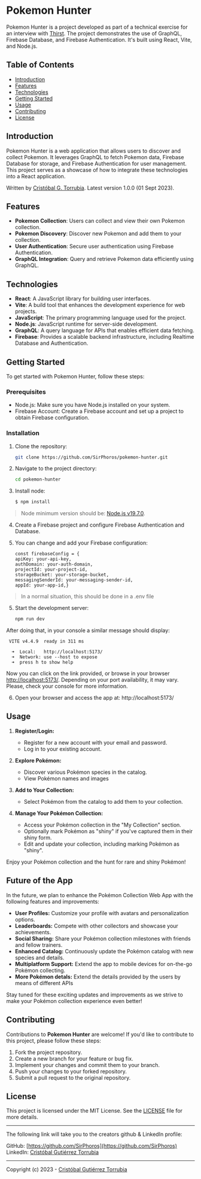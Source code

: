 # Pokemon Hunter

Pokemon Hunter is a project developed as part of a technical exercise for an interview with [Thirst](https://thirst.io/). The project demonstrates the use of GraphQL, Firebase Database, and Firebase Authentication. It's built using React, Vite, and Node.js.

## Table of Contents

- [Introduction](#introduction)
- [Features](#features)
- [Technologies](#technologies)
- [Getting Started](#getting-started)
- [Usage](#usage)
- [Contributing](#contributing)
- [License](#license)

## Introduction

Pokemon Hunter is a web application that allows users to discover and collect Pokemon. It leverages GraphQL to fetch Pokemon data, Firebase Database for storage, and Firebase Authentication for user management. This project serves as a showcase of how to integrate these technologies into a React application.

Written by [Cristóbal G. Torrubia](https://github.com/SirPhoros). Latest version 1.0.0 (01 Sept 2023).

## Features

- **Pokemon Collection**: Users can collect and view their own Pokemon collection.
- **Pokemon Discovery**: Discover new Pokemon and add them to your collection.
- **User Authentication**: Secure user authentication using Firebase Authentication.
- **GraphQL Integration**: Query and retrieve Pokemon data efficiently using GraphQL.

## Technologies

- **React**: A JavaScript library for building user interfaces.
- **Vite**: A build tool that enhances the development experience for web projects.
- **JavaScript**: The primary programming language used for the project.
- **Node.js**: JavaScript runtime for server-side development.
- **GraphQL**: A query language for APIs that enables efficient data fetching.
- **Firebase**: Provides a scalable backend infrastructure, including Realtime Database and Authentication.

## Getting Started

To get started with Pokemon Hunter, follow these steps:

### Prerequisites

- Node.js: Make sure you have Node.js installed on your system.
- Firebase Account: Create a Firebase account and set up a project to obtain Firebase configuration.

### Installation

1.  Clone the repository:

    ```bash
    git clone https://github.com/SirPhoros/pokemon-hunter.git
    ```

2.  Navigate to the project directory:

    ```bash
    cd pokemon-hunter
    ```

3.  Install node:

    ```bash
    $ npm install
    ```

> Node minimum version should be: [Node.js v19.7.0](https://nodejs.org/en/download/).

4.  Create a Firebase project and configure Firebase Authentication and Database.

5.  You can change and add your Firebase configuration:

        const firebaseConfig = {
        apiKey: your-api-key,
        authDomain: your-auth-domain,
        projectId: your-project-id,
        storageBucket: your-storage-bucket,
        messagingSenderId: your-messaging-sender-id,
        appId: your-app-id,}

> In a normal situation, this should be done in a .env file

5.  Start the development server:

    ```bash
    npm run dev
    ```

After doing that, in your console a similar message should display:

```
 VITE v4.4.9  ready in 311 ms

  ➜  Local:   http://localhost:5173/
  ➜  Network: use --host to expose
  ➜  press h to show help
```

Now you can click on the link provided, or browse in your browser [http://localhost:5173/](http://localhost:5173/). Depending on your port availability, it may vary. Please, check your console for more information.

6.  Open your browser and access the app at: http://localhost:5173/

## Usage

1. **Register/Login:**

   - Register for a new account with your email and password.
   - Log in to your existing account.

2. **Explore Pokémon:**

   - Discover various Pokémon species in the catalog.
   - View Pokémon names and images

3. **Add to Your Collection:**

   - Select Pokémon from the catalog to add them to your collection.

4. **Manage Your Pokémon Collection:**
   - Access your Pokémon collection in the "My Collection" section.
   - Optionally mark Pokémon as "shiny" if you've captured them in their shiny form.
   - Edit and update your collection, including marking Pokémon as "shiny".

Enjoy your Pokémon collection and the hunt for rare and shiny Pokémon!

## Future of the App

In the future, we plan to enhance the Pokémon Collection Web App with the following features and improvements:

- **User Profiles:** Customize your profile with avatars and personalization options.
- **Leaderboards:** Compete with other collectors and showcase your achievements.
- **Social Sharing:** Share your Pokémon collection milestones with friends and fellow trainers.
- **Enhanced Catalog:** Continuously update the Pokémon catalog with new species and details.
- **Multiplatform Support:** Extend the app to mobile devices for on-the-go Pokémon collecting.
- **More Pokémon detals:** Extend the details provided by the users by means of different APIs

Stay tuned for these exciting updates and improvements as we strive to make your Pokémon collection experience even better!

## Contributing

Contributions to **Pokemon Hunter** are welcome! If you'd like to contribute to this project, please follow these steps:

1. Fork the project repository.
2. Create a new branch for your feature or bug fix.
3. Implement your changes and commit them to your branch.
4. Push your changes to your forked repository.
5. Submit a pull request to the original repository.

## License

This project is licensed under the MIT License. See the [LICENSE](https://opensource.org/license/mit/) file for more details.

---

The following link will take you to the creators github & LinkedIn profile:

GitHub: [https://github.com/SirPhoros](https://github.com/SirPhoros)<br />
LinkedIn: [Cristóbal Gutiérrez Torrubia](https://www.linkedin.com/in/cgtorrubia/)

---

Copyright (c) 2023 - [Cristóbal Gutiérrez Torrubia](https://www.linkedin.com/in/cgtorrubia/)
